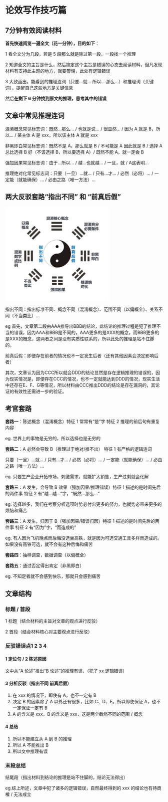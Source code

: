 # 论效写作技巧篇

## 7分钟有效阅读材料

**首先快速阅览一遍全文（花一分钟），目的如下**：

1 看全文分为几段，若是 5 段那么就是除过第一段，一段找一个推理

2 知道全文的主旨是什么，然后抱定这个主旨是错误的心态去阅读材料，但凡发现材料有支持此主题的地方，就要警惕，此处有逻辑错误

3 大致画出，能看到的推理连词（只要...就... 所以... 那么...）和推理词（关键词），提醒自己这些地方是关键信息

然后**在剩下 6 分钟找到原文的推理，思考其中的错误**

## 文章中常见推理连词

混淆概念常见标志词：既然...那么... / 也就是说... / 很显然... / 因为 A 就是 B，所以... / 某主体 A 是 xxx，所以该主体 A 就是 xxx

非黑即白常见标志词：既然不是 A，那么就是 B / 不可能是 A 因此就是 B / 选择 A 总比选择 B 好（不该选择 B，所以要选择 A）/ 既然不能 A，就一定会 B

强加因果常见标志词：由于...所以... / 越...也就越... / 一旦，就 / A这表明...

推理绝对化常见标志词：只要（一旦）...就... / 只有...才... / 必然（必将）... / 一定能（就能确保）... / 必由之路（唯一方法）...

## 两大反驳套路“指出不同” 和 “前真后假”

<img src="images/logic.png" alt="逻辑错误" style="zoom: 40%;" />

指出不同：指出标准不同、概念不同（混淆概念）、范围不同（以偏概全）、关系不同（不当类比）...

eg 首先，文章第二段由AAA推导出BBB的结论，此结论的推理过程是犯了推理不当的错误，因为AAA和BBB是不同的，AAA更多的是XXX的概念，而BBB更多的是XXX的概念，这两者之间是没有实质性联系的，所以此处的推理是站不住脚的。

前真后假：即便存在前者的情况也不一定发生后者（还有其他因素会决定影响后者）

其次，文章认为因为CCC所以就会DDD的结论显然是存在逻辑推理的错误的，因为现实情况是，即便存在CCC的情况，也不一定就能达到DDD的情况，现实生活中还存在E、F、G等情况，所以材料由CCC推出DDD的结论是存在漏洞的，其论证的有效性还需进一步的验证。

## 考官套路

**套路一**：陈述概念（混淆概念）特征 1 常常有“是”字 特征 2 推理的前后句有重复内容

eg. 世界上的事物是无穷的，所以选择也是无穷的

**套路二**：A 必然会导致 B（推理过于绝对/推不出） 特征 1 有严格的逻辑连词

只要（一旦）...就... / 只有...才... / 必然（必将）... / 一定能（就能确保）... / 必由之路（唯一方法）...

eg. 只要生产企业开拓市场，刺激需求，就能扩大销售，生产过剩就会化解

**套路三**：A 发生，会导致 B 效果（强加因果/推理错误）特征 1 描述的是时间先后的两件事 特征 2 有“越...越...”字，“既然...那么...”

eg. 选择越多，我们在考察分析选项时势必付出更多的努力，也就势必带来更多的烦恼和痛苦

**套路三**：A 发生，归因于 B（强加因果/错误归因）特征 1 描述的是时间先后的两件事 特征 2 有“因为”字，“而造成的”

eg. 有人因为飞机晚点而后悔没选坐高铁，就是因为可选交通工具多样而造成的。如果没有高铁可选，就不会有这种后悔和痛苦

**套路四**：抽样调查，数据调查（以偏概全）

**套路五**：通过否定得出肯定（非黑即白）

eg. 不知足者就不会感到快乐，那就只会感到痛苦

## 文章结构

### 标题 / 首段

1 标题（结合材料的主旨对文章的观点进行反驳）

2 首段（结合材料核心对主要观点进行反驳）

### 反驳错误点1 2 3 4

#### 1 定位句 / 2 陈述原因

文中从“A 论述”推出“B 论述”的推理有误，（犯了 xx 逻辑错误）

#### 3 分析反驳（指出不同 前真后假）

1. 在 xxx 的情况下，即使有 A，也不一定有 B
2. 决定 B 的因素除了 A 以外还有很多，比如 C、D、E。所以即使保证 A，也不一定保证一定有 B
3. A 的含义是 xxx，B 的含义是 xxx，这是两个截然不同的范围 / 概念

#### 4 总结

1. 所以不能建立从 A 到 B 的推理
2. 所以 A 不能推出 B
3. 所以文中推理有误

### 末段总结

结尾段（指出材料到结论的推理是站不住脚的，结论无法得出）

 eg.综上所述，文章中犯了诸多的逻辑错误，自然最终得到的 xxx 的结论也有待商榷 / 无法成立
